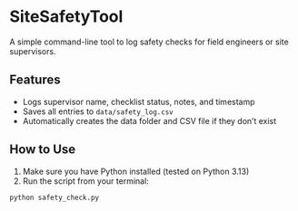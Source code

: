 # SiteSafetyTool

A simple command-line tool to log safety checks for field engineers or site supervisors.

## Features
- Logs supervisor name, checklist status, notes, and timestamp
- Saves all entries to `data/safety_log.csv`
- Automatically creates the data folder and CSV file if they don’t exist

## How to Use

1. Make sure you have Python installed (tested on Python 3.13)
2. Run the script from your terminal:

```bash
python safety_check.py
